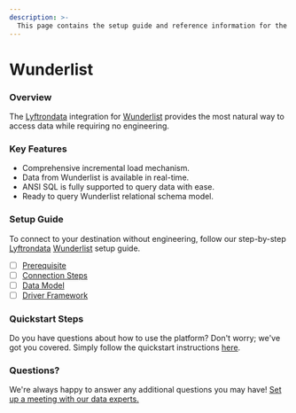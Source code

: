 ```yaml
---
description: >-
  This page contains the setup guide and reference information for the Wunderlist source connector.
---
```


# Wunderlist

### Overview

The [Lyftrondata](https://www.lyftrondata.com/) integration for [Wunderlist](None) provides the most natural way to access data while requiring no engineering.

### Key Features

* Comprehensive incremental load mechanism.
* Data from Wunderlist is available in real-time.&#x20;
* ANSI SQL is fully supported to query data with ease.
* Ready to query Wunderlist relational schema model.

### Setup Guide

To connect to your destination without engineering, follow our step-by-step [Lyftrondata](https://www.lyftrondata.com/)  [Wunderlist](None) setup guide.

* [ ] [Prerequisite](prerequisite.md)
* [ ] [Connection Steps](connection-steps.md)
* [ ] [Data Model](data-model/erd.md)
* [ ] [Driver Framework](driver-framework/)

### Quickstart Steps

Do you have questions about how to use the platform? Don't worry; we've got you covered. Simply follow the quickstart instructions [here](../README.md).

### Questions? <a href="#questions" id="questions"></a>

We're always happy to answer any additional questions you may have! [Set up a meeting with our data experts.](https://www.lyftrondata.com/book-a-meeting/)

